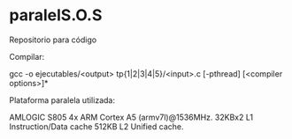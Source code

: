 # paralelS.O.S

Repositorio para código

Compilar:

gcc -o ejecutables/\<output\> tp{1|2|3|4|5}/\<input\>.c [-pthread] [\<compiler options\>]*

Plataforma paralela utilizada:

AMLOGIC S805
4x ARM Cortex A5 (armv7l)@1536MHz. 
32KBx2 L1 Instruction/Data cache
512KB L2 Unified cache.
